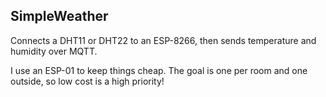 ## SimpleWeather
Connects a DHT11 or DHT22 to an ESP-8266, then sends temperature and humidity over MQTT.

I use an ESP-01 to keep things cheap. The goal is one per room and one outside, so low cost is a high priority!